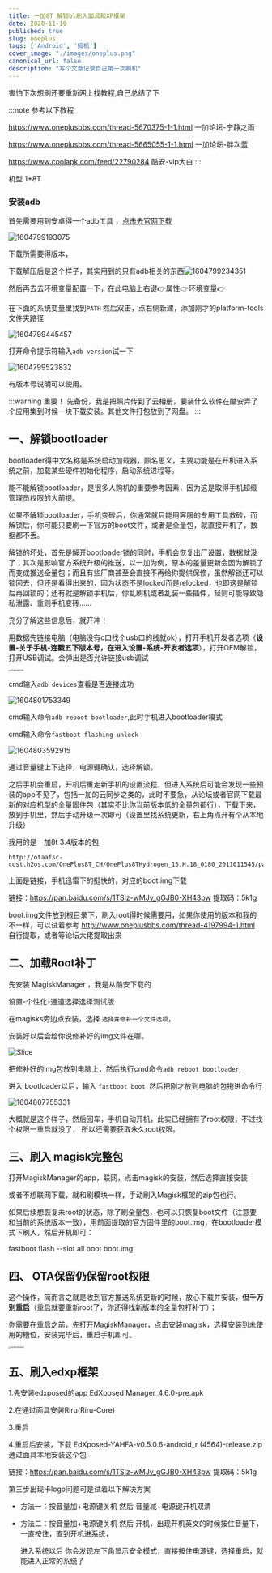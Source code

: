 ```yaml
---
title: 一加8T 解锁bl刷入面具和XP框架
date: 2020-11-10
published: true
slug: oneplus
tags: ['Android', '搞机']
cover_image: "./images/oneplus.png"
canonical_url: false
description: "写个文章记录自己第一次刷机"
---
```


害怕下次想刷还要重新网上找教程,自己总结了下   

:::note  参考以下教程

https://www.oneplusbbs.com/thread-5670375-1-1.html  一加论坛-宁静之雨

https://www.oneplusbbs.com/thread-5665055-1-1.html  一加论坛-胖次蓝

https://www.coolapk.com/feed/22790284 酷安-vip大白
:::

机型 1+8T    

### 安装adb

首先需要用到安卓得一个adb工具 ，[点击去官网下载](https://developer.android.com/studio/releases/platform-tools)

![1604799193075](https://cdn.zz-yy.top/blog/20-11-10-oneplus/1604799193075.png)

下载所需要得版本，

下载解压后是这个样子，其实用到的只有adb相关的东西![1604799234351](https://cdn.zz-yy.top/blog/20-11-10-oneplus/1604799234351.png)

然后再去去环境变量配置一下，在此电脑上右键👉属性👉环境变量👉

在下面的系统变量里找到`PATH` 然后双击，点右侧新建，添加刚才的platform-tools文件夹路径

![1604799445457](https://cdn.zz-yy.top/blog/20-11-10-oneplus/1604799445457.png)

打开命令提示符输入`adb version`试一下

![1604799523832](https://cdn.zz-yy.top/blog/20-11-10-oneplus/1604799523832.png)

有版本号说明可以使用。

:::warning 重要！
先备份，我是把照片传到了云相册，要装什么软件在酷安弄了个应用集到时候一块下载安装。其他文件打包放到了网盘。
:::
## 一、解锁bootloader

bootloader得中文名称是系统启动加载器，顾名思义，主要功能是在开机进入系统之前，加载某些硬件初始化程序，启动系统进程等。

能不能解锁bootloader，是很多人购机的重要参考因素，因为这是取得手机超级管理员权限的大前提。 

如果不解锁bootloader，手机变砖后，你通常就只能用客服的专用工具救砖，而解锁后，你可能只要刷一下官方的boot文件，或者是全量包，就直接开机了，数据都不丢。 

 解锁的坏处，首先是解开bootloader锁的同时，手机会恢复出厂设置，数据就没了；其次是影响官方系统升级的推送，以一加为例，原本的差量更新会因为解锁了而变成推送全量包；而且有些厂商甚至会直接不再给你提供保修，虽然解锁还可以锁回去，但还是看得出来的，因为状态不是locked而是relocked，也即这是解锁后再回锁的；还有就是解锁手机后，你乱刷机或者乱装一些插件，轻则可能导致隐私泄露、重则手机变砖…… 

充分了解这些信息后，就开冲！

用数据先链接电脑（电脑没有c口找个usb口的线就ok），打开手机开发者选项（<b>设置-关于手机-连戳五下版本号，在进入设置-系统-开发者选项</b>），打开OEM解锁，打开USB调试。会弹出是否允许链接usb调试

<img src="https://cdn.zz-yy.top/blog/20-11-10-oneplus/1604801147649.png" alt="1604801147649" style="zoom: 25%;" />

cmd输入`adb devices`查看是否连接成功

![1604801753349](https://cdn.zz-yy.top/blog/20-11-10-oneplus/1604801753349.png)

cmd输入命令`adb reboot bootloader`,此时手机进入bootloader模式 

cmd输入命令`fastboot flashing unlock`

![1604803592915](https://cdn.zz-yy.top/blog/20-11-10-oneplus/1604803592915.png)

 通过音量键上下选择，电源键确认，选择解锁。 

 之后手机会重启，开机后重走新手机的设置流程，但进入系统后可能会发现一些预装的app不见了，包括一加的云同步之类的，此时不要急，从论坛或者官网下载最新的对应机型的全量固件包（其实不比你当前版本低的全量包都行），下载下来，放到手机里，然后手动升级一次即可（设置里找系统更新，右上角点开有个从本地升级） 

我用的是一加8t   3.4版本的包

```
http://otaafsc-cost.h2os.com/OnePlus8T_CH/OnePlus8THydrogen_15.H.18_0180_2011011545/patch/CHN/OnePlus8THydrogen/OnePlus8THydrogen_15.H.18_0180_2011011545/OnePlus8THydrogen_15.H.18_OTA_0180_all_2011011545_6291e5844.zip
```

上面是链接，手机迅雷下的挺快的，对应的boot.img下载

链接：https://pan.baidu.com/s/1TSlz-wMJv_gGJB0-XH43pw 
提取码：5k1g 

boot.img文件放到根目录下，刷入root得时候需要用，如果你使用的版本和我的不一样，可以试着参考 http://www.oneplusbbs.com/thread-4197994-1.html 自行提取，或者等论坛大佬提取出来



## 二、加载Root补丁

先安装 MagiskManager ，我是从酷安下载的 

设置-个性化-通道选择选择测试版

在magisks旁边点安装，选择  `选择并修补一个文件选项`，

安装好以后会给你说修补好的img文件在哪。

![Slice](https://cdn.zz-yy.top/blog/20-11-10-oneplus/Slice1.png)

把修补好的img包放到电脑上，然后执行cmd命令`adb reboot bootloader`,

进入 bootloader以后，输入 `fastboot boot `然后把刚才放到电脑的包拖进命令行

![1604807755331](https://cdn.zz-yy.top/blog/20-11-10-oneplus/1604807755331.png)

大概就是这个样子，然后回车，手机自动开机，此实已经拥有了root权限，不过找个权限一重启就没了， 所以还需要获取永久root权限。 

## 三、刷入 **magisk完整包** 

打开MagiskManager的app，联网，点击magisk的安装，然后选择直接安装

或者不想联网下载，就和刷模块一样，手动刷入Magisk框架的zip包也行。

如果后续想恢复未root的状态，除了刷全量包，也可以只恢复boot文件（注意要和当前的系统版本一致），用前面提取的官方固件里的boot.img，在bootloader模式下刷入，然后开机即可：

fastboot flash --slot all boot boot.img

## 四、 **OTA保留仍保留root权限** 

这个操作，简而言之就是收到官方推送系统更新的时候，放心下载并安装，**但千万别重启**（重启就要重新root了，你还得找新版本的全量包打补丁）；

你需要在重启之前，先打开MagiskManager，点击安装magisk，选择安装到未使用的槽位，安装完毕后，重启手机即可。

<img src="https://cdn.zz-yy.top/blog/20-11-10-oneplus/1604808769020.png" alt="1604808769020" style="zoom:25%;" />

## 五、刷入edxp框架

1.先安装edxposed的app   EdXposed Manager_4.6.0-pre.apk

2.在通过面具安装Riru(Riru-Core)

3.重启

4.重启后安装，下载 EdXposed-YAHFA-v0.5.0.6-android_r (4564)-release.zip  通过面具本地安装这个包

链接：https://pan.baidu.com/s/1TSlz-wMJv_gGJB0-XH43pw 
提取码：5k1g 

第三步出现卡logo问题可是试着以下解决方案

- 方法一：按音量加+电源键关机  然后 音量减+电源键开机双清

- 方法二：按音量加+电源键关机  然后 开机，出现开机英文的时候按住音量下，一直按住，直到开机进系统，

  进入系统以后  你会发现左下角显示安全模式，直接按住电源键，选择重启，就能进入正常的系统了 





















































































​        
